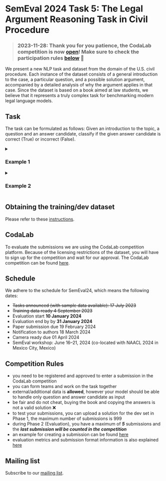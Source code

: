 # SemEval 2024 Task 5: The Legal Argument Reasoning Task in Civil Procedure
>
> ### 2023-11-28: Thank you for you patience, the CodaLab competition is now [open](https://codalab.lisn.upsaclay.fr/competitions/14817)! Make sure to check the participation rules [below](#competition-rules) :tada:
>

We present a new NLP task and dataset from the domain of the U.S. civil procedure. Each instance of the dataset consists of a general introduction to the case, a particular question, and a possible solution argument, accompanied by a detailed analysis of why the argument applies in that case. Since the dataset is based on a book aimed at law students, we believe that it represents a truly complex task for benchmarking modern legal language models.

## Task
        
The task can be formulated as follows: Given an introduction to the topic, a question and an answer candidate, classify if the given answer candidate is correct (True) or incorrect (False).

<details>
        <summary><h3>Example 1</h3></summary>

**Introduction** My students always get confused about the relationship between removal to federal court and personal jurisdiction. Suppose that a defendant is sued in Arizona and believes that she is not subject to personal jurisdiction there. Naturally, she should object to personal jurisdiction. [...] But generally the scope of personal jurisdiction in the federal court will be the same as that of the state court, because the Federal Rules require the federal court in most cases to conform to state limits on personal jurisdiction. Fed. R. Civ. P. 4(k)(1)(A). I’ve stumped a multitude of students on this point. Consider the following two cases to clarify the point.

**Question** 7. A switch in time. Yasuda, from Oregon, sues Boyle, from Idaho, on a state law unfair competition claim, seeking \$250,000 in damages. He sues in state court in Oregon. Ten days later (before an answer is due in state court), Boyle files a notice of removal in federal court. Five days after removing, Boyle answers the complaint, including in her answer an objection to personal jurisdiction. Boyle’s objection to personal jurisdiction is

**Answer Candidate** not waived by removal, but will be denied because the federal courts have power to exercise broader personal jurisdiction than the state courts.

**Label** 0

</details>
<details>
  <summary><h3>Example 2</h3></summary>

**Introduction** My students always get confused about the relationship between removal to federal court and personal jurisdiction. Suppose that a defendant is sued in Arizona and believes that she is not subject to personal jurisdiction there. Naturally, she should object to personal jurisdiction. [...] But generally the scope of personal jurisdiction in the federal court will be the same as that of the state court, because the Federal Rules require the federal court in most cases to conform to state limits on personal jurisdiction. Fed. R. Civ. P. 4(k)(1)(A). I’ve stumped a multitude of students on this point. Consider the following two cases to clarify the point.

**Question** 7. A switch in time. Yasuda, from Oregon, sues Boyle, from Idaho, on a state law unfair competition claim, seeking \$250,000 in damages. He sues in state court in Oregon. Ten days later (before an answer is due in state court), Boyle files a notice of removal in federal court. Five days after removing, Boyle answers the complaint, including in her answer an objection to personal jurisdiction. Boyle’s objection to personal jurisdiction is

**Answer Candidate** not waived by removal. The court should dismiss if there is no personal jurisdiction over Boyle in Oregon, even though the case was properly removed.

**Label** 1

</details>

## Obtaining the training/dev dataset

Please refer to these [instructions](https://github.com/trusthlt/legal-argument-reasoning-task#obtaining-the-dataset).

## CodaLab

To evaluate the submissions we are using the CodaLab competition platform. Because of the licensing restrictions of the dataset, you will have to sign up for the competition and wait for our approval. 
The CodaLab competition can be found [here](https://codalab.lisn.upsaclay.fr/competitions/14817).

## Schedule
We adhere to the schedule for SemEval24, which means the following dates:

* ~~Tasks announced (with sample data available): 17 July 2023~~
* ~~Training data ready 4 September 2023~~
* Evaluation start **10 January 2024**
* Evaluation end by by **31 January 2024**
* Paper submission due 19 February 2024
* Notification to authors 18 March 2024
* Camera ready due 01 April 2024
* SemEval workshop: June 16–21, 2024 (co-located with NAACL 2024 in Mexico City, Mexico)

## Competition Rules
- you need to be registered and approved to enter a submission in the CodaLab competition
- you can form teams and work on the task together
- external/additional data is **allowed**, however your model should be able to handle only question and answer candidate as input
- be fair and do not cheat, buying the book and copying the answers is not a valid solution ❌
- to test your submissions, you can upload a solution for the dev set in Phase 1, the maximum number of submissions is 999
- during Phase 2 (Evaluation), you have a maximum of ***5*** submissions and the ***last submission will be counted in the competition***
- an example for creating a submission can be found [here](https://codalab.lisn.upsaclay.fr/competitions/14817#participate-get_starting_kit)
- evaluation metrics and submission format information is also explained [here](https://codalab.lisn.upsaclay.fr/competitions/14817#learn_the_details-evaluation)

## Mailing list

Subscribe to our [mailing list](https://lists.ukp.informatik.tu-darmstadt.de/wws/subscribe/semeval24-legal-reasoning).
